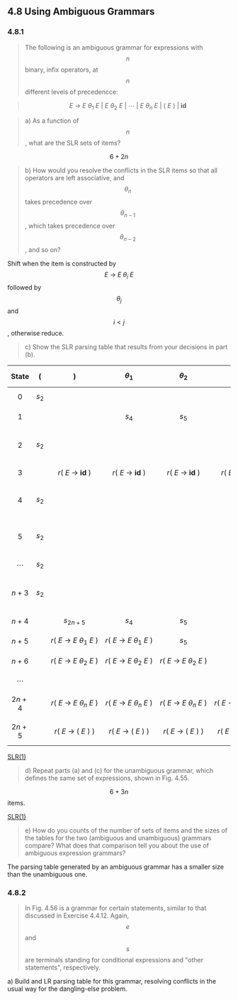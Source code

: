 ## 4.8 Using Ambiguous Grammars

### 4.8.1

> The following is an ambiguous grammar for expressions with $$n$$ binary, infix operators, at $$n$$ different levels of precedencce:

> $$
E~\rightarrow~E~\theta_1~E~|~E~\theta_2~E~|~\cdots~|~E~\theta_n~E~|~(~E~)~|~\mathbf{id}
$$

> a) As a function of $$n$$, what are the SLR sets of items?

$$6 + 2n$$

> b) How would you resolve the conflicts in the SLR items so that all operators are left associative, and $$\theta_n$$ takes precedence over $$\theta_{n-1}$$, which takes precedence over $$\theta_{n-2}$$, and so on?

Shift when the item is constructed by $$E~\rightarrow~E~\theta_i~E$$ followed by $$\theta_j$$ and $$i < j$$, otherwise reduce.

> c) Show the SLR parsing table that results from your decisions in part (b).

| State | $$($$ | $$)$$ | $$\theta_1$$ | $$\theta_2$$ | $$\cdots$$ | $$\theta_n$$ | $$\mathbf{id}$$ | $$\$$$ | $$E$$ |
|:-:|:-:|:-:|:-:|:-:|:-:|:-:|:-:|:-:|:-:|
| $$0$$ | $$s_2$$ | | | | | | $$s_3$$ | | $$1$$ |
| $$1$$ | | | $$s_4$$ | $$s_5$$ | | $$s_n$$ | | acc | |
| $$2$$ | $$s_2$$ | | | | | | $$s_3$$ | | $$n + 4$$ |
| $$3$$ | | $$r(~E~\rightarrow~\mathbf{id}~)$$ | $$r(~E~\rightarrow~\mathbf{id}~)$$ | $$r(~E~\rightarrow~\mathbf{id}~)$$ | $$r(~E~\rightarrow~\mathbf{id}~)$$ | $$r(~E~\rightarrow~\mathbf{id}~)$$ |  | $$r(~E~\rightarrow~\mathbf{id}~)$$ | |
| $$4$$ | $$s_2$$ | | | | | | $$s_3$$ | | $$n + 5$$ |
| $$5$$ | $$s_2$$ | | | | | | $$s_3$$ | | $$n + 6$$ |
| $$\cdots$$ | $$s_2$$ | | | | | | $$s_3$$ | | |
| $$n + 3$$ | $$s_2$$ | | | | | | $$s_3$$ | | $$2n + 2$$ |
| $$n + 4$$ | | $$s_{2n+5}$$ | $$s_4$$ | $$s_5$$ | | $$s_{n + 3}$$ | | | |
| $$n + 5$$ | | $$r(~E~\rightarrow~E~\theta_1~E~)$$ | $$r(~E~\rightarrow~E~\theta_1~E~)$$ | $$s_5$$ | | $$s_{n + 3}$$ | | $$r(~E~\rightarrow~E~\theta_1~E~)$$ | |
| $$n + 6$$ | | $$r(~E~\rightarrow~E~\theta_2~E~)$$ | $$r(~E~\rightarrow~E~\theta_2~E~)$$ | $$r(~E~\rightarrow~E~\theta_2~E~)$$ | | $$s_{n + 3}$$ | | $$r(~E~\rightarrow~E~\theta_2~E~)$$ | |
| $$\cdots$$ | | | | | | | | | |
| $$2n + 4$$ | | $$r(~E~\rightarrow~E~\theta_n~E~)$$ | $$r(~E~\rightarrow~E~\theta_n~E~)$$ | $$r(~E~\rightarrow~E~\theta_n~E~)$$ | $$r(~E~\rightarrow~E~\theta_n~E~)$$ | $$r(~E~\rightarrow~E~\theta_n~E~)$$ | $$r(~E~\rightarrow~E~\theta_n~E~)$$ | |
| $$2n + 5$$ | | $$r(~E~\rightarrow~(~E~)~)$$ | $$r(~E~\rightarrow~(~E~)~)$$ | $$r(~E~\rightarrow~(~E~)~)$$ | $$r(~E~\rightarrow~(~E~)~)$$ | $$r(~E~\rightarrow~(~E~)~)$$ | | $$r(~E~\rightarrow~(~E~)~)$$ | |

[SLR(1)](https://cyberzhg.github.io/toolbox/lr0?grammar=RSAtPiBFIM64MSBFCiAgIHwgRSDOuDIgRQogICB8IEUgzrgzIEUKICAgfCAoIEUgKQogICB8IGlkCg==)

> d) Repeat parts (a) and (c) for the unambiguous grammar, which defines the same set of expressions, shown in Fig. 4.55.

$$6 + 3n$$ items.

[SLR(1)](https://cyberzhg.github.io/toolbox/lr0?grammar=RTEgLT4gRTEgzrgxIEUyIHwgRTIKRTIgLT4gRTIgzrgyIEUzIHwgRTMKRTMgLT4gRTMgzrgzIEU0IHwgRTQKRTQgLT4gKCBFMSApIHwgaWQ=)

> e) How do you counts of the number of sets of items and the sizes of the tables for the two (ambiguous and unambiguous) grammars compare? What does that comparison tell you about the use of ambiguous expression grammars?

The parsing table generated by an ambiguous grammar has a smaller size than the unambiguous one.

### 4.8.2

> In Fig. 4.56 is a grammar for certain statements, similar to that discussed in Exercise 4.4.12. Again, $$e$$ and $$s$$ are  terminals standing for conditional expressions and "other statements", respectively.

a) Build and LR parsing table for this grammar, resolving conflicts in the usual way for the dangling-else problem.

